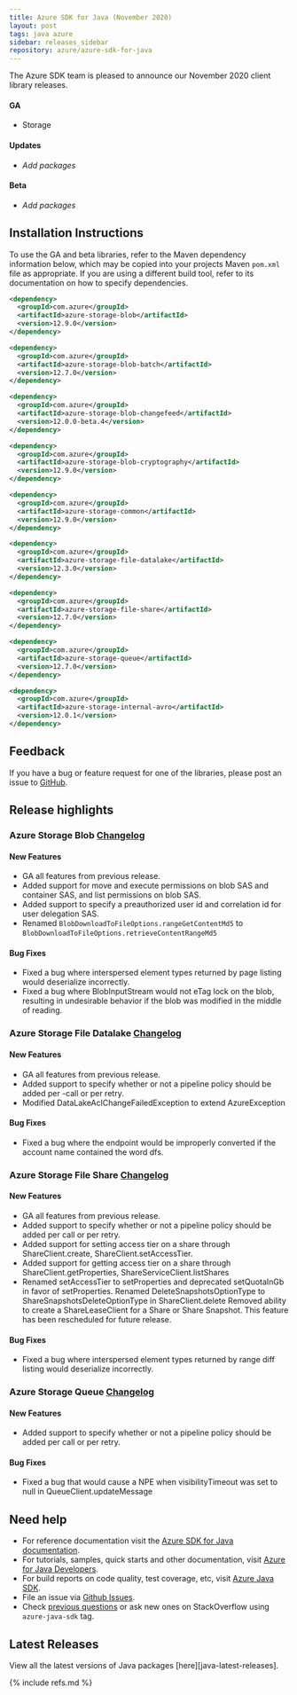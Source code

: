 ```yaml
---
title: Azure SDK for Java (November 2020)
layout: post
tags: java azure
sidebar: releases_sidebar
repository: azure/azure-sdk-for-java
---
```


The Azure SDK team is pleased to announce our November 2020 client library releases.

#### GA

- Storage

#### Updates

- _Add packages_

#### Beta

- _Add packages_

## Installation Instructions

To use the GA and beta libraries, refer to the Maven dependency information below, which may be copied into your projects Maven `pom.xml` file as appropriate. If you are using a different build tool, refer to its documentation on how to specify dependencies.

```xml
<dependency>
  <groupId>com.azure</groupId>
  <artifactId>azure-storage-blob</artifactId>
  <version>12.9.0</version>
</dependency>

<dependency>
  <groupId>com.azure</groupId>
  <artifactId>azure-storage-blob-batch</artifactId>
  <version>12.7.0</version>
</dependency>

<dependency>
  <groupId>com.azure</groupId>
  <artifactId>azure-storage-blob-changefeed</artifactId>
  <version>12.0.0-beta.4</version>
</dependency>

<dependency>
  <groupId>com.azure</groupId>
  <artifactId>azure-storage-blob-cryptography</artifactId>
  <version>12.9.0</version>
</dependency>

<dependency>
  <groupId>com.azure</groupId>
  <artifactId>azure-storage-common</artifactId>
  <version>12.9.0</version>
</dependency>

<dependency>
  <groupId>com.azure</groupId>
  <artifactId>azure-storage-file-datalake</artifactId>
  <version>12.3.0</version>
</dependency>

<dependency>
  <groupId>com.azure</groupId>
  <artifactId>azure-storage-file-share</artifactId>
  <version>12.7.0</version>
</dependency>

<dependency>
  <groupId>com.azure</groupId>
  <artifactId>azure-storage-queue</artifactId>
  <version>12.7.0</version>
</dependency>

<dependency>
  <groupId>com.azure</groupId>
  <artifactId>azure-storage-internal-avro</artifactId>
  <version>12.0.1</version>
</dependency>
```

## Feedback

If you have a bug or feature request for one of the libraries, please post an issue to [GitHub](https://github.com/azure/azure-sdk-for-java/issues).

## Release highlights

### Azure Storage Blob [Changelog](https://github.com/Azure/azure-sdk-for-java/blob/master/sdk/storage/azure-storage-blob/CHANGELOG.md)

#### New Features
- GA all features from previous release.
- Added support for move and execute permissions on blob SAS and container SAS, and list permissions on blob SAS.
- Added support to specify a preauthorized user id and correlation id for user delegation SAS.
- Renamed `BlobDownloadToFileOptions.rangeGetContentMd5` to `BlobDownloadToFileOptions.retrieveContentRangeMd5`

#### Bug Fixes
- Fixed a bug where interspersed element types returned by page listing would deserialize incorrectly.
- Fixed a bug where BlobInputStream would not eTag lock on the blob, resulting in undesirable behavior if the blob was modified in the middle of reading.

### Azure Storage File Datalake [Changelog](https://github.com/Azure/azure-sdk-for-java/blob/master/sdk/storage/azure-storage-file-datalake/CHANGELOG.md)

#### New Features
- GA all features from previous release.
- Added support to specify whether or not a pipeline policy should be added per -call or per retry.
- Modified DataLakeAclChangeFailedException to extend AzureException

#### Bug Fixes

- Fixed a bug where the endpoint would be improperly converted if the account name contained the word dfs.

### Azure Storage File Share [Changelog](https://github.com/Azure/azure-sdk-for-java/blob/master/sdk/storage/azure-storage-file-share/CHANGELOG.md)

#### New Features
- GA all features from previous release.
- Added support to specify whether or not a pipeline policy should be added per call or per retry.
- Added support for setting access tier on a share through ShareClient.create, ShareClient.setAccessTier.
- Added support for getting access tier on a share through ShareClient.getProperties, ShareServiceClient.listShares
- Renamed setAccessTier to setProperties and deprecated setQuotaInGb in favor of setProperties.
Renamed DeleteSnapshotsOptionType to ShareSnapshotsDeleteOptionType in ShareClient.delete
Removed ability to create a ShareLeaseClient for a Share or Share Snapshot. This feature has been rescheduled for future release.

#### Bug Fixes
- Fixed a bug where interspersed element types returned by range diff listing would deserialize incorrectly.

### Azure Storage Queue [Changelog](https://github.com/Azure/azure-sdk-for-java/blob/master/sdk/storage/azure-storage-queue/CHANGELOG.md)

#### New Features
- Added support to specify whether or not a pipeline policy should be added per call or per retry.

#### Bug Fixes
- Fixed a bug that would cause a NPE when visibilityTimeout was set to null in QueueClient.updateMessage

## Need help

- For reference documentation visit the [Azure SDK for Java documentation](https://azure.github.io/azure-sdk-for-java/).
- For tutorials, samples, quick starts and other documentation, visit [Azure for Java Developers](https://docs.microsoft.com/java/azure/).
- For build reports on code quality, test coverage, etc, visit [Azure Java SDK](https://azuresdkartifacts.blob.core.windows.net/azure-sdk-for-java/index.html).
- File an issue via [Github Issues](https://github.com/Azure/azure-sdk-for-java/issues/new/choose).
- Check [previous questions](https://stackoverflow.com/questions/tagged/azure-java-sdk) or ask new ones on StackOverflow using `azure-java-sdk` tag.

## Latest Releases

View all the latest versions of Java packages [here][java-latest-releases].

{% include refs.md %}
